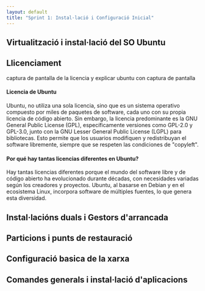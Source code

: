 ```yaml
---
layout: default
title: "Sprint 1: Instal·lació i Configuració Inicial"
---
```


## Virtualització i instal·lació del SO Ubuntu
## Llicenciament
captura de pantalla de la licencia y explicar ubuntu con captura de pantalla
#### **Licencia de Ubuntu**
 Ubuntu, no utiliza una sola licencia, sino que es un sistema operativo compuesto por miles de paquetes de software, cada uno con su propia licencia de código abierto. Sin embargo, la licencia predominante es la GNU General Public License (GPL), específicamente versiones como GPL-2.0 y GPL-3.0, junto con la GNU Lesser General Public License (LGPL) para bibliotecas. Esto permite que los usuarios modifiquen y redistribuyan el software libremente, siempre que se respeten las condiciones de "copyleft".

#### **Por qué hay tantas licencias diferentes en Ubuntu?**
  Hay tantas licencias diferentes porque el mundo del software libre y de código abierto ha evolucionado durante décadas, con necesidades variadas según los creadores y proyectos. Ubuntu, al basarse en Debian y en el ecosistema Linux, incorpora software de múltiples fuentes, lo que genera esta diversidad.
 

## Instal·lacións duals i Gestors d'arrancada
## Particions i punts de restauració
## Configuració basica de la xarxa
## Comandes generals i instal·lació d'aplicacions


